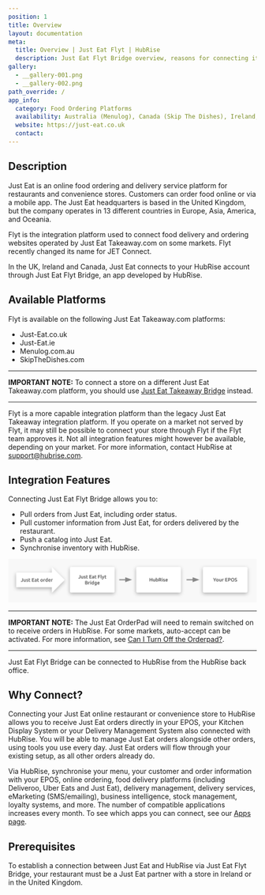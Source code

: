 ```yaml
---
position: 1
title: Overview
layout: documentation
meta:
  title: Overview | Just Eat Flyt | HubRise
  description: Just Eat Flyt Bridge overview, reasons for connecting it to HubRise and summary of integrated features. Synchronise data between your EPOS and your apps.
gallery:
  - __gallery-001.png
  - __gallery-002.png
path_override: /
app_info:
  category: Food Ordering Platforms
  availability: Australia (Menulog), Canada (Skip The Dishes), Ireland, Italy, Spain, United Kingdom
  website: https://just-eat.co.uk
  contact:
---
```


## Description

Just Eat is an online food ordering and delivery service platform for restaurants and convenience stores. Customers can order food online or via a mobile app. The Just Eat headquarters is based in the United Kingdom, but the company operates in 13 different countries in Europe, Asia, America, and Oceania.

Flyt is the integration platform used to connect food delivery and ordering websites operated by Just Eat Takeaway.com on some markets. Flyt recently changed its name for JET Connect.

In the UK, Ireland and Canada, Just Eat connects to your HubRise account through Just Eat Flyt Bridge, an app developed by HubRise.

## Available Platforms

Flyt is available on the following Just Eat Takeaway.com platforms:

- Just-Eat.co.uk
- Just-Eat.ie
- Menulog.com.au
- SkipTheDishes.com

---

**IMPORTANT NOTE:** To connect a store on a different Just Eat Takeaway.com platform, you should use [Just Eat Takeaway Bridge](/apps/just-eat-takeaway/) instead.

---

Flyt is a more capable integration platform than the legacy Just Eat Takeaway integration platform. If you operate on a market not served by Flyt, it may still be possible to connect your store through Flyt if the Flyt team approves it. Not all integration features might however be available, depending on your market. For more information, contact HubRise at [support@hubrise.com](mailto:support@hubrise.com).

## Integration Features

Connecting Just Eat Flyt Bridge allows you to:

- Pull orders from Just Eat, including order status.
- Pull customer information from Just Eat, for orders delivered by the restaurant.
- Push a catalog into Just Eat.
- Synchronise inventory with HubRise.

![Diagram of the connection flow between Just Eat, Just Eat Flyt Bridge, and HubRise for receiving orders](../images/000-en-2x-just-eat-connection-diagram.png)

---

**IMPORTANT NOTE:** The Just Eat OrderPad will need to remain switched on to receive orders in HubRise. For some markets, auto-accept can be activated. For more information, see [Can I Turn Off the Orderpad?](/apps/just-eat-flyt/faqs/turn-off-orderpad/).

---

Just Eat Flyt Bridge can be connected to HubRise from the HubRise back office.

## Why Connect?

Connecting your Just Eat online restaurant or convenience store to HubRise allows you to receive Just Eat orders directly in your EPOS, your Kitchen Display System or your Delivery Management System also connected with HubRise.
You will be able to manage Just Eat orders alongside other orders, using tools you use every day. Just Eat orders will flow through your existing setup, as all other orders already do.

Via HubRise, synchronise your menu, your customer and order information with your EPOS, online ordering, food delivery platforms (including Deliveroo, Uber Eats and Just Eat), delivery management, delivery services, eMarketing (SMS/emailing), business intelligence, stock management, loyalty systems, and more. The number of compatible applications increases every month. To see which apps you can connect, see our [Apps page](/apps).

## Prerequisites

To establish a connection between Just Eat and HubRise via Just Eat Flyt Bridge, your restaurant must be a Just Eat partner with a store in Ireland or in the United Kingdom.
